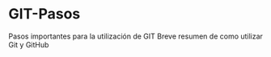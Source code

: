 # GIT-Pasos
Pasos importantes para la utilización de GIT
Breve resumen de como utilizar Git y GitHub
